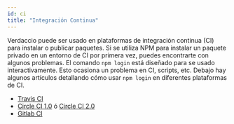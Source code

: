 ```yaml
---
id: ci
title: "Integración Continua"
---
```


Verdaccio puede ser usado en plataformas de integración continua (CI) para instalar o publicar paquetes. Si se utiliza NPM para instalar un paquete privado en un entorno de CI por primera vez, puedes encontrarte con algunos problemas. El comando `npm login` está diseñado para se usado interactivamente. Esto ocasiona un problema en CI, scripts, etc. Debajo hay algunos artículos detallando cómo usar `npm login` en diferentes plataformas de CI.

- [Travis CI](https://remysharp.com/2015/10/26/using-travis-with-private-npm-deps)
- [Circle CI 1.0](https://circleci.com/docs/1.0/npm-login/) ó [Circle CI 2.0](https://circleci.com/docs/2.0/deployment-integrations/#npm)
- [Gitlab CI](https://www.exclamationlabs.com/blog/continuous-deployment-to-npm-using-gitlab-ci/)
